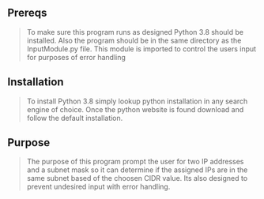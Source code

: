 ## Prereqs
> To make sure this program runs as designed Python 3.8 
> should be installed. Also the program should be in the
> same directory as the InputModule.py file. This module
> is imported to control the users input for purposes of
> error handling 

## Installation
> To install Python 3.8 simply lookup python installation 
> in any search engine of choice. Once the python website
> is found download and follow the default installation.
 
## Purpose
> The purpose of this program prompt the user for two IP 
> addresses and a subnet mask so it can determine if the 
> assigned IPs are in the same subnet based of the choosen 
> CIDR value. Its also designed to prevent undesired input 
> with error handling.